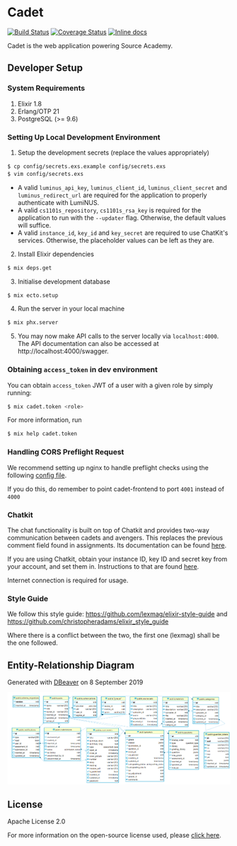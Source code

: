 # Cadet

[![Build Status](https://travis-ci.org/source-academy/cadet.svg?branch=master)](https://travis-ci.org/source-academy/cadet)
[![Coverage Status](https://coveralls.io/repos/github/source-academy/cadet/badge.svg?branch=master)](https://coveralls.io/github/source-academy/cadet?branch=master)
[![Inline docs](http://inch-ci.org/github/source-academy/cadet.svg)](http://inch-ci.org/github/source-academy/cadet)

Cadet is the web application powering Source Academy.

## Developer Setup

### System Requirements

1. Elixir 1.8
2. Erlang/OTP 21
3. PostgreSQL (>= 9.6)

### Setting Up Local Development Environment

1. Setup the development secrets (replace the values appropriately)
```bash
$ cp config/secrets.exs.example config/secrets.exs
$ vim config/secrets.exs
```    
  - A valid `luminus_api_key`, `luminus_client_id`, `luminus_client_secret` and 
    `luminus_redirect_url` are required for the application to properly authenticate with LumiNUS.
  - A valid `cs1101s_repository`, `cs1101s_rsa_key` is required for the application to 
    run with the `--updater` flag. Otherwise, the default values will suffice.
  - A valid `instance_id`, `key_id` and `key_secret` are required to use ChatKit's services. Otherwise, the placeholder values can be left as they are.

2. Install Elixir dependencies
```bash
$ mix deps.get
```

3. Initialise development database
```bash
$ mix ecto.setup
```

4. Run the server in your local machine
```bash
$ mix phx.server
```

5. You may now make API calls to the server locally via `localhost:4000`. The API documentation can
   also be accessed at http://localhost:4000/swagger.


### Obtaining `access_token` in dev environment

You can obtain `access_token` JWT of a user with a given role by simply running:

```bash
$ mix cadet.token <role>
```

For more information, run

```bash
$ mix help cadet.token
```

### Handling CORS Preflight Request

We recommend setting up nginx to handle preflight checks using the following 
[config file](https://github.com/source-academy/tools/blob/master/demo-assessments/templates/nginx.conf).

If you do this, do remember to point cadet-frontend to port `4001` instead of `4000`

### Chatkit

The chat functionality is built on top of Chatkit and provides two-way communication between cadets and avengers. This replaces the previous comment field found in assignments. Its documentation can be found [here](https://pusher.com/docs/chatkit).

If you are using Chatkit, obtain your instance ID, key ID and secret key from your account, and set them in. Instructions to that are found [here](https://pusher.com/docs/chatkit/authentication#chatkit-key-and-instance-id).

Internet connection is required for usage.


### Style Guide

We follow this style guide: https://github.com/lexmag/elixir-style-guide and https://github.com/christopheradams/elixir_style_guide

Where there is a conflict between the two, the first one (lexmag) shall be the one followed.


## Entity-Relationship Diagram

Generated with [DBeaver](https://dbeaver.io/) on 8 September 2019

![Entity-Relationship Diagram for cadet](schema.png)

## License

Apache License 2.0

For more information on the open-source license used, please [click here](https://github.com/source-academy/cadet/blob/master/LICENSE).
